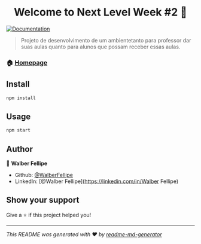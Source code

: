 <h1 align="center">Welcome to Next Level Week #2 👋</h1>
<p>
  <a href="github.com/WalberFellipe/NLW2#readme" target="_blank">
    <img alt="Documentation" src="https://img.shields.io/badge/documentation-yes-brightgreen.svg" />
  </a>
</p>

> Projeto de desenvolvimento de um ambientetanto para professor dar suas aulas quanto para alunos que possam receber essas aulas.

### 🏠 [Homepage](github.com/WalberFellipe/NLW2)

## Install

```sh
npm install
```

## Usage

```sh
npm start
```

## Author

👤 **Walber Fellipe**

* Github: [@WalberFellipe](https://github.com/WalberFellipe)
* LinkedIn: [@Walber Fellipe](https://linkedin.com/in/Walber Fellipe)

## Show your support

Give a ⭐️ if this project helped you!

***
_This README was generated with ❤️ by [readme-md-generator](https://github.com/kefranabg/readme-md-generator)_